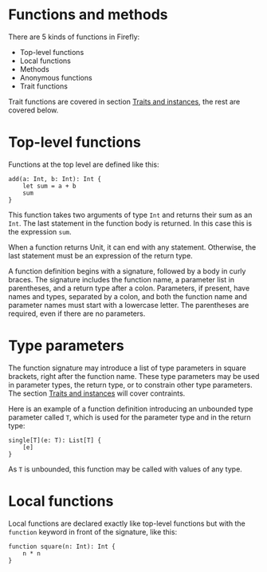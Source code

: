 # Functions and methods

There are 5 kinds of functions in Firefly: 
 
 * Top-level functions
 * Local functions 
 * Methods
 * Anonymous functions
 * Trait functions
 
 Trait functions are covered in section [Traits and instances](traits-and-instances), the rest are covered below. 
 
# Top-level functions

Functions at the top level are defined like this:

```firefly
add(a: Int, b: Int): Int {
    let sum = a + b
    sum
}
```

This function takes two arguments of type `Int` and returns their sum as an `Int`. The last statement in the function body is returned. In this case this is the expression `sum`. 

When a function returns Unit, it can end with any statement. Otherwise, the last statement must be an expression of the return type.

A function definition begins with a signature, followed by a body in curly braces. The signature includes the function name, a parameter list in parentheses, and a return type after a colon. Parameters, if present, have names and types, separated by a colon, and both the function name and parameter names must start with a lowercase letter. The parentheses are required, even if there are no parameters.


# Type parameters

The function signature may introduce a list of type parameters in square brackets, right after the function name. These type parameters may be used in parameter types, the return type, or to constrain other type parameters. The section [Traits and instances](traits-and-instances) will cover contraints.

Here is an example of a function definition introducing an unbounded type parameter called `T`, which is used for the parameter type and in the return type:

```firefly
single[T](e: T): List[T] {
    [e]
}
```

As `T` is unbounded, this function may be called with values of any type.


# Local functions

Local functions are declared exactly like top-level functions but with the `function` keyword in front of the signature, like this:


```firefly
function square(n: Int): Int {
    n * n
}
```
